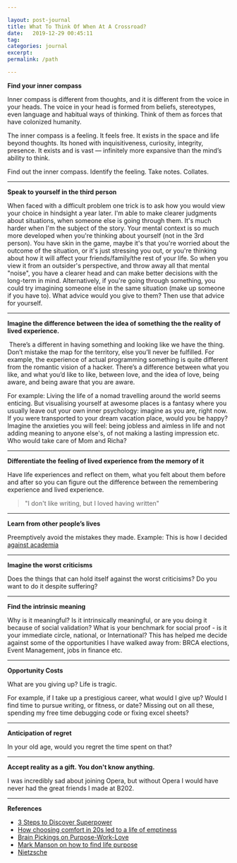 ```yaml
---

layout: post-journal
title: What To Think Of When At A Crossroad?
date:   2019-12-29 00:45:11
tag: 
categories: journal
excerpt: 
permalink: /path

---
```


**Find your inner compass**

Inner compass is different from thoughts, and it is different from the voice in your heads. The voice in your head is formed from beliefs, stereotypes, even language and habitual ways of thinking. Think of them as forces that have colonized humanity.

The inner compass is a feeling.  It feels free. It exists in the space and life beyond thoughts. Its honed with inquisitiveness, curiosity, integrity, presence.  It exists and is vast — infinitely more expansive than the mind’s ability to think.  

Find out the inner compass. Identify the feeling. Take notes. Collates.

---

**Speak to yourself in the third person**

When faced with a difficult problem one trick is to ask how you would view your choice in hindsight a year later. I'm able to make clearer judgments about situations, when someone else is going through them. It's much harder when I'm the subject of the story.  Your mental context is so much more developed when you're thinking about yourself (not in the 3rd person). You have skin in the game, maybe it's that you're worried about the outcome of the situation, or it's just stressing you out, or you're thinking about how it will affect your friends/family/the rest of your life. So when you view it from an outsider's perspective, and throw away all that mental "noise", you have a clearer head and can make better decisions with the long-term in mind.  Alternatively, if you're going through something, you could try imagining someone else in the same situation (make up someone if you have to). What advice would you give to them? Then use that advice for yourself.

---

**Imagine the difference between the idea of something the the reality of lived experience.** 

 There’s a different in having something and looking like we have the thing. Don’t mistake the map for the territory, else you’ll never be fulfilled. For example, the experience of actual programming something is quite different from the romantic vision of a hacker.  There’s a difference between what you like, and what you’d like to like, between love, and the idea of love, being aware, and being aware that you are aware.

For example: Living the life of a nomad travelling around the world seems enticing. But visualising yourself at awesome places is a fantasy where you usually leave out your own inner psychology: imagine as you are, right now. If you were transported to your dream vacation place, would you be happy?  Imagine the anxieties you will feel:  being jobless and aimless in life and not adding meaning to anyone else's, of not making a lasting impression etc.  Who would take care of Mom and Richa? 

---

**Differentiate the feeling of lived experience from the memory of it**

Have life experiences and reflect on them, what you felt about them before and after so you can figure out the difference between the remembering experience and lived experience.  
> "I don't like writing, but I loved having written"

---

**Learn from other people’s lives**

Preemptively avoid the mistakes they made. Example: This is how I decided [against academia](/academia)

---

**Imagine the worst criticisms**

Does the things that can hold itself against the worst criticisims? Do you want to do it despite suffering? 

---

**Find the intrinsic meaning**

Why is it meaningful?  Is it intrinsically meaningful, or are you doing it because of social validation? What is your benchmark for social proof - is it your immediate circle, national, or International? This has helped me decide against some of the opportunities I have walked away from: BRCA elections, Event Management, jobs in finance etc. 

---

**Opportunity Costs**

What are you giving up? Life is tragic. 

For example, if I take up a prestigious career, what would I give up? Would I find time to pursue writing, or fitness, or date?  Missing out on all these, spending my free time debugging code or fixing excel sheets?

---

**Anticipation of regret**

In your old age, would you regret the time spent on that? 



---

**Accept reality as a gift. You don't know anything.**

I was incredibly sad about joining Opera, but without Opera I would have never had the great friends I made at B202. 


----

**References**

- [3 Steps to Discover Superpower](https://medium.com/the-mission/3-steps-to-discover-your-superpowers-64516d3673ca)
- [How choosing comfort in 20s led to a life of emptiness](http://nextshark.com/man-reveals-how-choosing-comfort-in-his-20s-led-to-a-life-of-emptiness-and-pain/)
- [Brain Pickings on Purpose-Work-Love](http://www.brainpickings.org/2012/02/27/purpose-work-love/)
- [Mark Manson on how to find life purpose](http://markmanson.net/life-purpose)
- [Nietzsche](https://www.brainpickings.org/2015/09/30/nietzsche-find-yourself-schopenhauer-as-educator/)